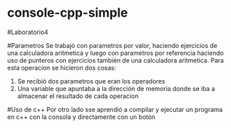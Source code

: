 # console-cpp-simple
#Laboratorio4

#Parametros
Se trabajó con parametros por valor, haciendo ejercicios de una calculadora aritmetica y luego con parametros por referencia haciendo uso de punteros con ejercicios también de una calculadora aritmetica. Para esta operacion se hicieron dos cosas:
1. Se recibió dos parametros que eran los operadores
2. Una variable que apuntaba a la dirección de memoria donde se iba a almacenar el resultado de cada operacion 

#Uso de c++
Por otro lado sse aprendió a compilar y ejecutar un programa en c++ con la consola y directamente con un botón


